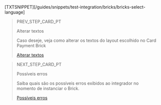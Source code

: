 [TXTSNIPPET][/guides/snippets/test-integration/bricks/bricks-select-language]

> PREV_STEP_CARD_PT
>
> Alterar textos
>
> Caso deseje, veja como alterar os textos do layout escolhido no Card Payment Brick
>
> [Alterar textos](/developers/pt/docs/checkout-bricks/card-payment-brick/additional-customization/modify-texts)

> NEXT_STEP_CARD_PT
>
> Possíveis erros
>
> Saiba quais são os possíveis erros exibidos ao integrador no momento de instanciar o Brick.
>
> [Possíveis erros](/developers/pt/docs/checkout-bricks/additional-content/possible-errors)